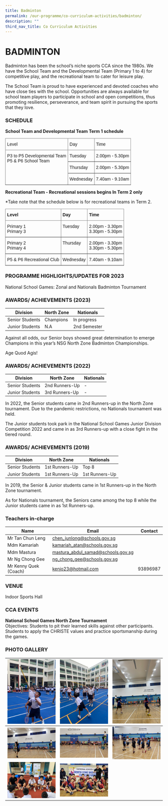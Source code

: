 ```yaml
---
title: Badminton
permalink: /our-programme/co-curriculum-activities/badminton/
description: ""
third_nav_title: Co Curriculum Activities
---
```

# **BADMINTON**

Badminton has been the school’s niche sports CCA since the 1980s. We have the School Team and the Developmental Team (Primary 1 to 4) for competitive play, and the recreational team to cater for leisure play.

The School Team is proud to have experienced and devoted coaches who have close ties with the school. Opportunities are always available for school team players to participate in school and open competitions, thus promoting resilience, perseverance, and team spirit in pursuing the sports that they love.

### SCHEDULE

**School Team and Developmental Team Term 1 schedule**
<style type="text/css">
.tg  {border-collapse:collapse;border-spacing:0;}
.tg td{border-color:black;border-style:solid;border-width:1px;font-family:Arial, sans-serif;font-size:14px;
  overflow:hidden;padding:10px 5px;word-break:normal;}
.tg th{border-color:black;border-style:solid;border-width:1px;font-family:Arial, sans-serif;font-size:14px;
  font-weight:normal;overflow:hidden;padding:10px 5px;word-break:normal;}
.tg .tg-0pky{border-color:inherit;text-align:left;vertical-align:top}
</style>
<table class="tg">
<thead>
  <tr>
    <th class="tg-0pky">Level</th>
    <th class="tg-0pky">Day</th>
    <th class="tg-0pky">Time</th>
  </tr>
</thead>
<tbody>
  <tr>
    <td class="tg-0pky" rowspan="3">P3 to P5 Developmental Team<br>P5 &amp; P6 School Team </td>
    <td class="tg-0pky">Tuesday</td>
    <td class="tg-0pky">2.00pm - 5.30pm</td>
  </tr>
  <tr>
    <td class="tg-0pky">Thursday</td>
    <td class="tg-0pky">2.00pm - 5.30pm</td>
  </tr>
  <tr>
    <td class="tg-0pky">Wednesday</td>
    <td class="tg-0pky">7.40am - 9.10am</td>
  </tr>
</tbody>
</table>     

**Recreational Team - Recreational sessions begins In Term 2 only**
        
*Take note that the schedule below is for recreational teams in Term 2.

<style type="text/css">
.tg  {border-collapse:collapse;border-spacing:0;}
.tg td{border-color:black;border-style:solid;border-width:1px;font-family:Arial, sans-serif;font-size:14px;
  overflow:hidden;padding:10px 5px;word-break:normal;}
.tg th{border-color:black;border-style:solid;border-width:1px;font-family:Arial, sans-serif;font-size:14px;
  font-weight:normal;overflow:hidden;padding:10px 5px;word-break:normal;}
.tg .tg-0pky{border-color:inherit;text-align:left;vertical-align:top}
</style>
<table class="tg">
<thead>
  <tr>
    <th class="tg-0pky"><span style="font-weight:bold">Level</span></th>
    <th class="tg-0pky"><span style="font-weight:bold">Day</span></th>
    <th class="tg-0pky"><span style="font-weight:bold">Time</span></th>
  </tr>
</thead>
<tbody>
  <tr>
    <td class="tg-0pky">Primary 1<br>Primary 3</td>
    <td class="tg-0pky">Tuesday</td>
    <td class="tg-0pky">2.00pm - 3.30pm<br>3.30pm - 5.30pm</td>
  </tr>
  <tr>
    <td class="tg-0pky">Primary 2<br>Primary 4</td>
    <td class="tg-0pky">Thursday</td>
    <td class="tg-0pky">2.00pm - 3.30pm<br>3.30pm - 5.30pm</td>
  </tr>
  <tr>
    <td class="tg-0pky">P5 &amp; P6 Recreational Club </td>
    <td class="tg-0pky">Wednesday</td>
    <td class="tg-0pky">7.40am - 9.10am</td>
  </tr>
</tbody>
</table>

### PROGRAMME HIGHLIGHTS/UPDATES FOR 2023

National School Games: Zonal and Nationals Badminton Tournament

### AWARDS/ ACHIEVEMENTS (2023)

| Division | North Zone | Nationals |
| --- | --- | --- |
| Senior Students | Champions | In progress |
| Junior Students | N.A | 2nd Semester |

Against all odds, our Senior boys showed great determination to emerge Champions in this year’s NSG North Zone Badminton Championships.

Age Quod Agis!

### AWARDS/ ACHIEVEMENTS (2022)

| Division | North Zone | Nationals |
| --- | --- | --- |
| Senior Students | 2nd Runners-Up | - |
| Junior Students | 3rd Runners-Up | - |

In 2022, the Senior students came in 2nd Runners-up in the North Zone tournament. Due to the pandemic restrictions, no Nationals tournament was held. 

The Junior students took park in the National School Games Junior Division Competition 2022 and came in as 3rd Runners-up with a close fight in the tiered round. 


### AWARDS/ ACHIEVEMENTS (2019)

| Division | North Zone | Nationals |
| --- | --- | --- |
| Senior Students | 1st Runners-Up | Top 8 |
| Junior Students | 1st Runners-Up | 1st Runners-Up |

In 2019, the Senior & Junior students came in 1st Runners-up in the North Zone tournament.

As for Nationals tournament, the Seniors came among the top 8 while the Junior students came in as 1st Runners-up.


### Teachers in-charge

| Name | Email | Contact |
| --- | --- | --- |
| Mr Tan Chun Leng | [chen_junlong@schools.gov.sg  ](mailto:chen_junlong@schools.gov.sg) |  |
| Mdm Kamariah | [kamariah_atan@schools.gov.sg  ](mailto:kamariah_atan@schools.gov.sg) |  |
| Mdm Mastura | [mastura_abdul_samad@schools.gov.sg  ](mailto:mastura_abdul_samad@schools.gov.sg) |  |
| Mr Ng Chong Gee | [ng_chong_gee@schools.gov.sg   ](mailto:ng_chong_gee@schools.gov.sg ) |  |
| Mr Kenny Quek (Coach) | [kenjo23@hotmail.com](mailto:kenjo23@hotmail.com) | 93896987 |

### VENUE

Indoor Sports Hall

### CCA EVENTS

**National School Games North Zone Tournament**  
Objectives:
Students to pit their learned skills against other participants.
Students to apply the CHRISTE values and practice sportsmanship during the games.


### PHOTO GALLERY



| ![](/images/CCA/Badminton/Badmintion%20Practice_1.jpeg) | ![](/images/CCA/Badminton/Badminton%20Practice_2.jpeg) | ![](/images/CCA/Badminton/Badminton_1.jpeg) |
| -------- | -------- | -------- |
| ![](/images/CCA/Badminton/Badmintion_2.jpeg)     | ![](/images/CCA/Badminton/Badminton_3.jpeg)     | ![](/images/CCA/Badminton/Badminton_4.jpeg)     |
| ![](/images/CCA/Badminton/Badminton_5.jpeg) | ![](/images/CCA/Badminton/North%20Zone%20Badminton%20Championship.jpeg) | |